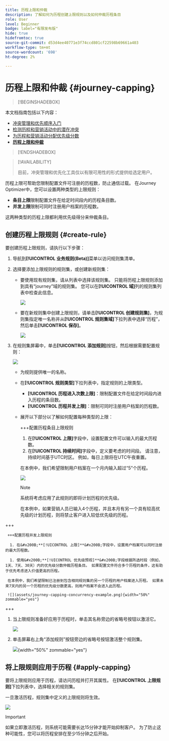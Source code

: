 ```yaml
---
title: 历程上限和仲裁
description: 了解如何为历程创建上限规则以及如何仲裁历程条目
role: User
level: Beginner
badge: label="有限发布版"
hide: true
hidefromtoc: true
source-git-commit: d53d4ee40771e3f74ccd801cf22598b69661a403
workflow-type: tm+mt
source-wordcount: '698'
ht-degree: 2%

---
```



# 历程上限和仲裁 {#journey-capping}

>[!BEGINSHADEBOX]

本文档指南包括以下内容：

* [冲突管理和优先顺序入门](gs-conflict-prioritization.md)
* [检测历程和营销活动中的潜在冲突](conflicts.md)
* [为历程和营销活动分配优先级分数](priority-scores.md)
* **[历程上限和仲裁](journey-capping.md)**

>[!ENDSHADEBOX]

>[!AVAILABILITY]
>
>目前，冲突管理和优先化工具仅以有限可用性的形式提供给选定用户。

历程上限可帮助您限制配置文件可注册的历程数，防止通信过载。 在Journey Optimizer中，您可以设置两种类型的上限规则：

* **条目上限**&#x200B;限制配置文件在给定时间段内的历程条目数。
* **并发上限**&#x200B;限制可同时注册用户档案的历程数。

这两种类型的历程上限都利用优先级得分来仲裁条目。

## 创建历程上限规则 {#create-rule}

要创建历程上限规则，请执行以下步骤：

1. 导航到&#x200B;**[!UICONTROL 业务规则(Beta)]**&#x200B;菜单以访问规则集清单。

1. 选择要添加上限规则的规则集，或创建新规则集：

   * 要使用现有规则集，请从列表中选择该规则集。 只能将历程上限规则添加到具有“journey”域的规则集。 您可以在&#x200B;**[!UICONTROL 域]**&#x200B;列的规则集列表中检查此信息。

     ![](assets/journey-capping-list.png)

   * 要在新规则集中创建上限规则，请单击&#x200B;**[!UICONTROL 创建规则集]**，为规则集指定唯一名称并从&#x200B;**[!UICONTROL 规则集域]**&#x200B;下拉列表中选择“历程”，然后单击&#x200B;**[!UICONTROL 保存]**。

     ![](assets/journey-capping-rule-set.png)

1. 在规则集屏幕中，单击&#x200B;**[!UICONTROL 添加规则]**&#x200B;按钮，然后根据需要配置规则：

   ![](assets/journey-capping-concurrency.png)

   * 为规则提供唯一的名称。

   * 在&#x200B;**[!UICONTROL 规则类型]**&#x200B;下拉列表中，指定规则的上限类型。

      * **[!UICONTROL 历程进入次数上限]**：限制配置文件在给定时间段内进入历程的条目数。
      * **[!UICONTROL 历程并发上限]**：限制可同时注册用户档案的历程数。

   * 展开以下部分以了解如何配置每种类型的上限：

     +++配置历程条目上限规则

      1. 在&#x200B;**[!UICONTROL 上限]**&#x200B;字段中，设置配置文件可以输入的最大历程数。
      1. 在&#x200B;**[!UICONTROL 持续时间]**&#x200B;字段中，定义要考虑的时间段。 请注意，持续时间基于UTC时区。 例如，每日上限将在UTC午夜重置。

     在本例中，我们希望限制用户档案在一个月内输入超过“5”个历程。

     ![](assets/journey-capping-entry-example.png)

     >[!NOTE]
     >
     >系统将考虑应用了此规则的即将计划历程的优先级。
     >
     >在本例中，如果营销人员已输入4个历程，并且本月有另一个具有较高优先级的计划历程，则将禁止客户进入较低优先级的历程。

+++

     +++配置历程并发上限规则

      1. 在&#x200B;**[!UICONTROL 上限]**&#x200B;字段中，设置用户档案可以同时注册的最大历程数。

      1. 使用&#x200B;**[!UICONTROL 优先级预视]**&#x200B;字段根据所选时段（例如，1天、7天、30天）内的优先级分数仲裁历程条目。 如果配置文件符合多个历程的条件，这有助于优先考虑进入价值更高的历程。

     在本例中，我们希望限制已注册到包含相同规则集的另一个历程的用户档案进入历程。 如果未来7天内的另一个历程的优先级分数更高，则用户档案不会进入此历程。

     ![](assets/journey-capping-concurrency-example.png){width="50%" zommable="yes"}

+++

1. 当上限规则准备好应用于历程时，单击其名称旁边的省略号按钮以激活它。

   ![](assets/journey-capping-activate-rule.png)

1. 单击屏幕右上角“添加规则”按钮旁边的省略号按钮激活整个规则集。

   ![](assets/journey-capping-activate-rule-set.png){width="50%" zommable="yes"}

## 将上限规则应用于历程 {#apply-capping}

要将上限规则应用于历程，请访问历程并打开其属性。 在&#x200B;**[!UICONTROL 上限规则]**&#x200B;下拉列表中，选择相关的规则集。

一旦激活历程，规则集中定义的上限规则将生效。

![](assets/journey-capping-apply.png)

>[!IMPORTANT]
>
>如果立即激活历程，则系统可能需要长达15分钟才能开始抑制客户。 为了防止这种可能性，您可以将历程安排在至少15分钟之后开始。

